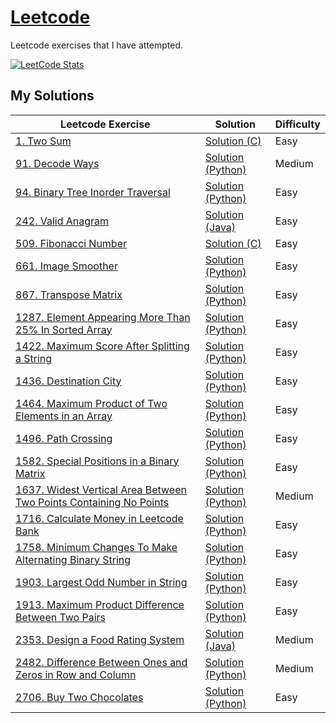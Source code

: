 # [Leetcode](https://leetcode.com/)

Leetcode exercises that I have attempted.

[![LeetCode Stats](https://leetcard.jacoblin.cool/shunpingong?theme=dark&extension=activity)](https://leetcard.jacoblin.cool/shunpingong?theme=dark&extension=activity)

## My Solutions
Leetcode Exercise|Solution|Difficulty
-----------------|---------|-----------
[1. Two Sum](https://leetcode.com/problems/two-sum/) | [Solution (C)](https://github.com/shunpingong/Leetcode/blob/main/1.Two%20Sum/Solution.c) | Easy
[91. Decode Ways](https://leetcode.com/problems/decode-ways/) | [Solution (Python)](https://github.com/shunpingong/Leetcode/blob/main/91.%20Decode%20Ways/Solution.py) | Medium
[94. Binary Tree Inorder Traversal](https://leetcode.com/problems/binary-tree-inorder-traversal/) | [Solution (Python)](https://github.com/shunpingong/Leetcode/blob/main/94.%20Binary%20Tree%20Inorder%20Traversal/Solution.py) | Easy
[242. Valid Anagram](https://leetcode.com/problems/valid-anagram/) | [Solution (Java)](https://github.com/shunpingong/Leetcode/blob/main/242.%20Valid%20Anagram/Solution.java) | Easy
[509. Fibonacci Number](https://leetcode.com/problems/fibonacci-number/) | [Solution (C)](https://github.com/shunpingong/Leetcode/blob/main/509.%20Fibonacci%20Number/Solution.c) | Easy
[661. Image Smoother](https://leetcode.com/problems/image-smoother/) | [Solution (Python)](https://github.com/shunpingong/Leetcode/blob/main/661.%20Image%20Smoother/Solution.py) | Easy
[867. Transpose Matrix](https://leetcode.com/problems/transpose-matrix/) | [Solution (Python)](https://github.com/shunpingong/Leetcode/blob/main/867.%20Transpose%20Matrix/Solution.py) | Easy
[1287. Element Appearing More Than 25% In Sorted Array](https://leetcode.com/problems/element-appearing-more-than-25-in-sorted-array/) | [Solution (Python)](https://github.com/shunpingong/Leetcode/blob/main/1287.%20Element%20Appearing%20More%20Than%2025%25%20In%20Sorted%20Array/Solution.py) | Easy
[1422. Maximum Score After Splitting a String](https://leetcode.com/problems/maximum-score-after-splitting-a-string/) | [Solution (Python)](https://github.com/shunpingong/Leetcode/blob/main/1422.%20Maximum%20Score%20After%20Splitting%20a%20String/Solution.py) | Easy
[1436. Destination City](https://leetcode.com/problems/destination-city/) | [Solution (Python)](https://github.com/shunpingong/Leetcode/blob/main/1436.%20Destination%20City/Solution.py) | Easy
[1464. Maximum Product of Two Elements in an Array](https://leetcode.com/problems/maximum-product-of-two-elements-in-an-array/) | [Solution (Python)](https://github.com/shunpingong/Leetcode/blob/main/1464.%20Maximum%20Product%20of%20Two%20Elements%20in%20an%20Array/Solution.py) | Easy
[1496. Path Crossing](https://leetcode.com/problems/path-crossing/) | [Solution (Python)](https://github.com/shunpingong/Leetcode/blob/main/1496.%20Path%20Crossing/Solution.py) | Easy
[1582. Special Positions in a Binary Matrix](https://leetcode.com/problems/special-positions-in-a-binary-matrix/) | [Solution (Python)](https://github.com/shunpingong/Leetcode/blob/main/1582.%20Special%20Positions%20in%20a%20Binary%20Matrix/Solution.py) | Easy
[1637. Widest Vertical Area Between Two Points Containing No Points](https://leetcode.com/problems/widest-vertical-area-between-two-points-containing-no-points/) | [Solution (Python)](https://github.com/shunpingong/Leetcode/blob/main/1637.%20Widest%20Vertical%20Area%20Between%20Two%20Points%20Containing%20No%20Points/Solution.py) | Medium
[1716. Calculate Money in Leetcode Bank](https://leetcode.com/problems/calculate-money-in-leetcode-bank/) | [Solution (Python)](https://github.com/shunpingong/Leetcode/blob/main/1716.%20Calculate%20Money%20in%20Leetcode%20Bank/Solution.py) | Easy
[1758. Minimum Changes To Make Alternating Binary String](https://leetcode.com/problems/minimum-changes-to-make-alternating-binary-string/) | [Solution (Python)](https://github.com/shunpingong/Leetcode/blob/main/1758.%20Minimum%20Changes%20To%20Make%20Alternating%20Binary%20String/Solution.py) | Easy
[1903. Largest Odd Number in String](https://leetcode.com/problems/largest-odd-number-in-string/) | [Solution (Python)](https://github.com/shunpingong/Leetcode/blob/main/1903.%20Largest%20Odd%20Number%20in%20String/Solution.py) | Easy
[1913. Maximum Product Difference Between Two Pairs](https://leetcode.com/problems/maximum-product-difference-between-two-pairs/) | [Solution (Python)](https://github.com/shunpingong/Leetcode/blob/main/1913.%20Maximum%20Product%20Difference%20Between%20Two%20Pairs/Solution.py) | Easy
[2353. Design a Food Rating System](https://leetcode.com/problems/design-a-food-rating-system/) | [Solution (Java)](https://github.com/shunpingong/Leetcode/blob/main/2353.%20Design%20a%20Food%20Rating%20System/Solution.java) | Medium
[2482. Difference Between Ones and Zeros in Row and Column](https://leetcode.com/problems/difference-between-ones-and-zeros-in-row-and-column/) | [Solution (Python)](https://github.com/shunpingong/Leetcode/blob/main/2482.%20Difference%20Between%20Ones%20and%20Zeros%20in%20Row%20and%20Column/Solution.py) | Medium
[2706. Buy Two Chocolates](https://leetcode.com/problems/buy-two-chocolates/) | [Solution (Python)](https://github.com/shunpingong/Leetcode/blob/main/2706.%20Buy%20Two%20Chocolates/Solution.py) | Easy
